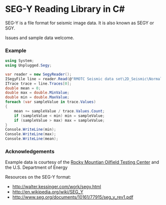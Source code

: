 # SEG-Y Reading Library in C# #

SEG-Y is a file format for seismic image data.  It is also known as SEGY or SGY.

Issues and sample data welcome. 

### Example

```C#
using System;
using Unplugged.Segy;
```

```C#
var reader = new SegyReader();
ISegyFile line = reader.Read(@"RMOTC Seismic data set\2D_Seismic\NormalizedMigrated_segy\lineA.sgy");
ITrace trace = line.Traces[0];
double mean = 0;
double max = double.MinValue;
double min = double.MaxValue;
foreach (var sampleValue in trace.Values)
{
    mean += sampleValue / trace.Values.Count;
    if (sampleValue < min) min = sampleValue;
    if (sampleValue > max) max = sampleValue;
}
Console.WriteLine(min);
Console.WriteLine(max);
Console.WriteLine(mean);
```

### Acknowledgements

Example data is courtesy of the [Rocky Mountian Oilfield Testing Center](http://www.rmotc.doe.gov/) and the U.S. Department of Energy

Resources on the SEG-Y format:

   - http://walter.kessinger.com/work/segy.html
   - http://en.wikipedia.org/wiki/SEG_Y
   - http://www.seg.org/documents/10161/77915/seg_y_rev1.pdf
